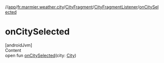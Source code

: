 //[app](../../../../index.md)/[fr.marmier.weather.city](../../index.md)/[CityFragment](../index.md)/[CityFragmentListener](index.md)/[onCitySelected](on-city-selected.md)



# onCitySelected  
[androidJvm]  
Content  
open fun [onCitySelected](on-city-selected.md)(city: [City](../../-city/index.md))  



